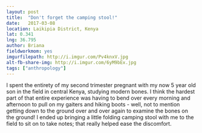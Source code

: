 ```yaml
---
layout: post
title:  "Don't forget the camping stool!"
date:   2017-03-08
location: Laikipia District, Kenya
lat: 0.341
lng: 36.795
author: Briana
fieldworkmom: yes
imgurfilepath: http://i.imgur.com/Pv4knxV.jpg
alt-fb-share-img: http://i.imgur.com/6yM9bEx.jpg
tags: ["anthropology"]
---
```


	
I spent the entirety of my second trimester pregnant with my now 5 year old son in the field in central Kenya, studying modern bones. I think the hardest part of that entire experience was having to bend over every morning and afternoon to pull on my gaiters and hiking boots - well, not to mention getting down to the ground over and over again to examine the bones on the ground! I ended up bringing a little folding camping stool with me to the field to sit on to take notes; that really helped ease the discomfort.